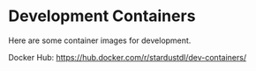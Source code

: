 # Development Containers

Here are some container images for development.

Docker Hub: https://hub.docker.com/r/stardustdl/dev-containers/
